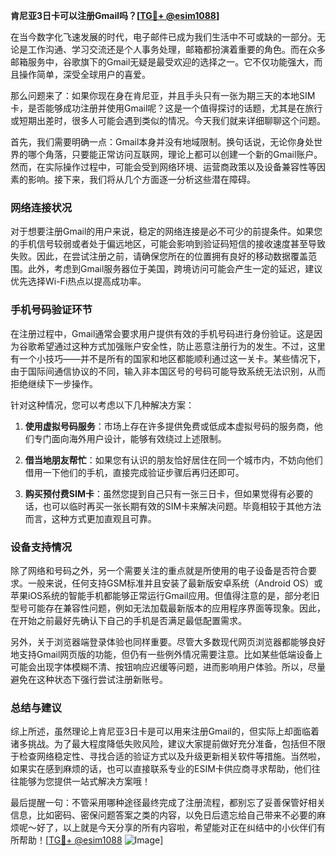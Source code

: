 **肯尼亚3日卡可以注册Gmail吗？[[TG💪+ @esim1088](https://t.me/s/esim1088)]**

在当今数字化飞速发展的时代，电子邮件已成为我们生活中不可或缺的一部分。无论是工作沟通、学习交流还是个人事务处理，邮箱都扮演着重要的角色。而在众多邮箱服务中，谷歌旗下的Gmail无疑是最受欢迎的选择之一。它不仅功能强大，而且操作简单，深受全球用户的喜爱。

那么问题来了：如果你现在身在肯尼亚，并且手头只有一张为期三天的本地SIM卡，是否能够成功注册并使用Gmail呢？这是一个值得探讨的话题，尤其是在旅行或短期出差时，很多人可能会遇到类似的情况。今天我们就来详细聊聊这个问题。

首先，我们需要明确一点：Gmail本身并没有地域限制。换句话说，无论你身处世界的哪个角落，只要能正常访问互联网，理论上都可以创建一个新的Gmail账户。然而，在实际操作过程中，可能会受到网络环境、运营商政策以及设备兼容性等因素的影响。接下来，我们将从几个方面逐一分析这些潜在障碍。

### 网络连接状况

对于想要注册Gmail的用户来说，稳定的网络连接是必不可少的前提条件。如果您的手机信号较弱或者处于偏远地区，可能会影响到验证码短信的接收速度甚至导致失败。因此，在尝试注册之前，请确保您所在的位置拥有良好的移动数据覆盖范围。此外，考虑到Gmail服务器位于美国，跨境访问可能会产生一定的延迟，建议优先选择Wi-Fi热点以提高成功率。

### 手机号码验证环节

在注册过程中，Gmail通常会要求用户提供有效的手机号码进行身份验证。这是因为谷歌希望通过这种方式加强账户安全性，防止恶意注册行为的发生。不过，这里有一个小技巧——并不是所有的国家和地区都能顺利通过这一关卡。某些情况下，由于国际间通信协议的不同，输入非本国区号的号码可能导致系统无法识别，从而拒绝继续下一步操作。

针对这种情况，您可以考虑以下几种解决方案：

1. **使用虚拟号码服务**：市场上存在许多提供免费或低成本虚拟号码的服务商，他们专门面向海外用户设计，能够有效绕过上述限制。
   
2. **借当地朋友帮忙**：如果您有认识的朋友恰好居住在同一个城市内，不妨向他们借用一下他们的手机，直接完成验证步骤后再归还即可。

3. **购买预付费SIM卡**：虽然您提到自己只有一张三日卡，但如果觉得有必要的话，也可以临时再买一张长期有效的SIM卡来解决问题。毕竟相较于其他方法而言，这种方式更加直观且可靠。

### 设备支持情况

除了网络和号码之外，另一个需要关注的重点就是所使用的电子设备是否符合要求。一般来说，任何支持GSM标准并且安装了最新版安卓系统（Android OS）或苹果iOS系统的智能手机都能够正常运行Gmail应用。但值得注意的是，部分老旧型号可能存在兼容性问题，例如无法加载最新版本的应用程序界面等现象。因此，在开始之前最好先确认下自己的手机是否满足最低配置需求。

另外，关于浏览器端登录体验也同样重要。尽管大多数现代网页浏览器都能够良好地支持Gmail网页版的功能，但仍有一些例外情况需要注意。比如某些低端设备上可能会出现字体模糊不清、按钮响应迟缓等问题，进而影响用户体验。所以，尽量避免在这种状态下强行尝试注册新账号。

### 总结与建议

综上所述，虽然理论上肯尼亚3日卡是可以用来注册Gmail的，但实际上却面临着诸多挑战。为了最大程度降低失败风险，建议大家提前做好充分准备，包括但不限于检查网络稳定性、寻找合适的验证方式以及升级更新相关软件等措施。当然啦，如果实在感到麻烦的话，也可以直接联系专业的ESIM卡供应商寻求帮助，他们往往能够为您提供一站式解决方案哦！

最后提醒一句：不管采用哪种途径最终完成了注册流程，都别忘了妥善保管好相关信息，比如密码、密保问题答案之类的内容，以免日后遗忘给自己带来不必要的麻烦呢～好了，以上就是今天分享的所有内容啦，希望能对正在纠结中的小伙伴们有所帮助！[[TG💪+ @esim1088](https://t.me/s/esim1088) ![Image](https://i.postimg.cc/4NQfJmqS/Snipaste-2025-05-13-00-14-12.png)]